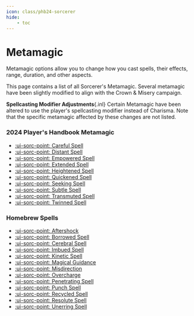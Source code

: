 ```yaml
---
icon: class/phb24-sorcerer
hide:
    - toc
---
```


# Metamagic

Metamagic options allow you to change how you cast spells, their effects, range, duration, and other aspects.

This page contains a list of all Sorcerer's Metamagic. Several metamagic have been slightly modified to align with the Crown & Misery campaign.

**Spellcasting Modifier Adjustments**{.inl} Certain Metamagic have been altered to use the player's spellcasting modifier instead of Charisma. Note that the specific metamagic affected by these changes are not listed.

### 2024 Player's Handbook Metamagic

<div class="grid cards" markdown>

- [:ui-sorc-point: Careful Spell](phb24.md#careful-spell)
- [:ui-sorc-point: Distant Spell](phb24.md#distant-spell)
- [:ui-sorc-point: Empowered Spell](phb24.md#empowered-spell)
- [:ui-sorc-point: Extended Spell](phb24.md#extended-spell)
- [:ui-sorc-point: Heightened Spell](phb24.md#heightened-spell)
- [:ui-sorc-point: Quickened Spell](phb24.md#quickened-spell)
- [:ui-sorc-point: Seeking Spell](phb24.md#seeking-spell)
- [:ui-sorc-point: Subtle Spell](phb24.md#subtle-spell)
- [:ui-sorc-point: Transmuted Spell](phb24.md#transmuted-spell)
- [:ui-sorc-point: Twinned Spell](phb24.md#twinned-spell)

</div>

### Homebrew Spells

<div class="grid cards" markdown>

- [:ui-sorc-point: Aftershock](hb.md#aftershock)
- [:ui-sorc-point: Borrowed Spell](hb.md#borrowed-spell)
- [:ui-sorc-point: Cerebral Spell](hb.md#cerebral-spell)
- [:ui-sorc-point: Imbued Spell](hb.md#imbued-spell)
- [:ui-sorc-point: Kinetic Spell](hb.md#kinetic-spell)
- [:ui-sorc-point: Magical Guidance](hb.md#magical-guidance)
- [:ui-sorc-point: Misdirection](hb.md#misdirection)
- [:ui-sorc-point: Overcharge](hb.md#overcharge)
- [:ui-sorc-point: Penetrating Spell](hb.md#penetrating-spell)
- [:ui-sorc-point: Punch Spell](hb.md#punch-spell)
- [:ui-sorc-point: Recycled Spell](hb.md#recycled-spell)
- [:ui-sorc-point: Resolute Spell](hb.md#resolute-spell)
- [:ui-sorc-point: Unerring Spell](hb.md#unerring-spell)

</div>